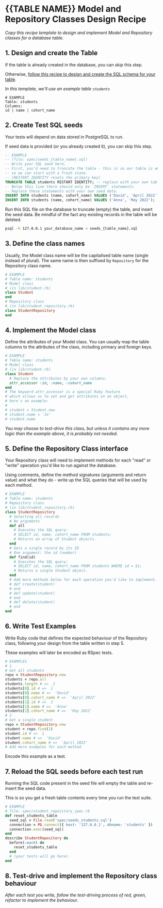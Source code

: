 # {{TABLE NAME}} Model and Repository Classes Design Recipe

_Copy this recipe template to design and implement Model and Repository classes for a database table._

## 1. Design and create the Table

If the table is already created in the database, you can skip this step.

Otherwise, [follow this recipe to design and create the SQL schema for your table](./single_table_design_recipe_template.md).

*In this template, we'll use an example table `students`*

```
# EXAMPLE
Table: students
Columns:
id | name | cohort_name
```

## 2. Create Test SQL seeds

Your tests will depend on data stored in PostgreSQL to run.

If seed data is provided (or you already created it), you can skip this step.

```sql
-- EXAMPLE
-- (file: spec/seeds_{table_name}.sql)
-- Write your SQL seed here. 
-- First, you'd need to truncate the table - this is so our table is emptied between each test run,
-- so we can start with a fresh state.
-- (RESTART IDENTITY resets the primary key)
TRUNCATE TABLE students RESTART IDENTITY; -- replace with your own table name.
-- Below this line there should only be `INSERT` statements.
-- Replace these statements with your own seed data.
INSERT INTO students (name, cohort_name) VALUES ('David', 'April 2022');
INSERT INTO students (name, cohort_name) VALUES ('Anna', 'May 2022');
```

Run this SQL file on the database to truncate (empty) the table, and insert the seed data. Be mindful of the fact any existing records in the table will be deleted.

```bash
psql -h 127.0.0.1 your_database_name < seeds_{table_name}.sql
```

## 3. Define the class names

Usually, the Model class name will be the capitalised table name (single instead of plural). The same name is then suffixed by `Repository` for the Repository class name.

```ruby
# EXAMPLE
# Table name: students
# Model class
# (in lib/student.rb)
class Student
end
# Repository class
# (in lib/student_repository.rb)
class StudentRepository
end
```

## 4. Implement the Model class

Define the attributes of your Model class. You can usually map the table columns to the attributes of the class, including primary and foreign keys.

```ruby
# EXAMPLE
# Table name: students
# Model class
# (in lib/student.rb)
class Student
  # Replace the attributes by your own columns.
  attr_accessor :id, :name, :cohort_name
end
# The keyword attr_accessor is a special Ruby feature
# which allows us to set and get attributes on an object,
# here's an example:
#
# student = Student.new
# student.name = 'Jo'
# student.name
```

*You may choose to test-drive this class, but unless it contains any more logic than the example above, it is probably not needed.*

## 5. Define the Repository Class interface

Your Repository class will need to implement methods for each "read" or "write" operation you'd like to run against the database.

Using comments, define the method signatures (arguments and return value) and what they do - write up the SQL queries that will be used by each method.

```ruby
# EXAMPLE
# Table name: students
# Repository class
# (in lib/student_repository.rb)
class StudentRepository
  # Selecting all records
  # No arguments
  def all
    # Executes the SQL query:
    # SELECT id, name, cohort_name FROM students;
    # Returns an array of Student objects.
  end
  # Gets a single record by its ID
  # One argument: the id (number)
  def find(id)
    # Executes the SQL query:
    # SELECT id, name, cohort_name FROM students WHERE id = $1;
    # Returns a single Student object.
  end
  # Add more methods below for each operation you'd like to implement.
  # def create(student)
  # end
  # def update(student)
  # end
  # def delete(student)
  # end
end
```

## 6. Write Test Examples

Write Ruby code that defines the expected behaviour of the Repository class, following your design from the table written in step 5.

These examples will later be encoded as RSpec tests.

```ruby
# EXAMPLES
# 1
# Get all students
repo = StudentRepository.new
students = repo.all
students.length # =>  2
students[0].id # =>  1
students[0].name # =>  'David'
students[0].cohort_name # =>  'April 2022'
students[1].id # =>  2
students[1].name # =>  'Anna'
students[1].cohort_name # =>  'May 2022'
# 2
# Get a single student
repo = StudentRepository.new
student = repo.find(1)
student.id # =>  1
student.name # =>  'David'
student.cohort_name # =>  'April 2022'
# Add more examples for each method
```

Encode this example as a test.

## 7. Reload the SQL seeds before each test run

Running the SQL code present in the seed file will empty the table and re-insert the seed data.

This is so you get a fresh table contents every time you run the test suite.

```ruby
# EXAMPLE
# file: spec/student_repository_spec.rb
def reset_students_table
  seed_sql = File.read('spec/seeds_students.sql')
  connection = PG.connect({ host: '127.0.0.1', dbname: 'students' })
  connection.exec(seed_sql)
end
describe StudentRepository do
  before(:each) do 
    reset_students_table
  end
  # (your tests will go here).
end
```

## 8. Test-drive and implement the Repository class behaviour

_After each test you write, follow the test-driving process of red, green, refactor to implement the behaviour._